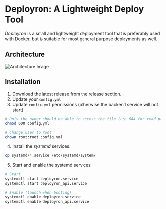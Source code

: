 # Deployron: A Lightweight Deploy Tool
_Deployron_ is a small and lightweight deployment tool that is preferably used with Docker, but is suitable for most general purpose deployments as well.

## Architecture
![Architecture Image](http://i.imgur.com/zCq1YLQ.png)

## Installation
1. Download the latest release from the release section.
2. Update your `config.yml`
3. Update `config.yml` permissions (otherwise the backend service will not start)
  ```bash
  # Only the owner should be able to access the file (use 644 for read privileges by others)
  chmod 600 config.yml

  # Change user to root
  chown root:root config.yml
  ```
4. Install the _systemd_ services.
  ```bash
  cp systemd/*.service /etc/systemd/system/
  ```

5. Start and enable the systemd services
  ```bash
  # Start
  systemctl start deployron.service
  systemctl start deployron_api.service

  # Enable (launch when booting)
  systemctl enable deployron.service
  systemctl enable deployron_api.service
  ```
